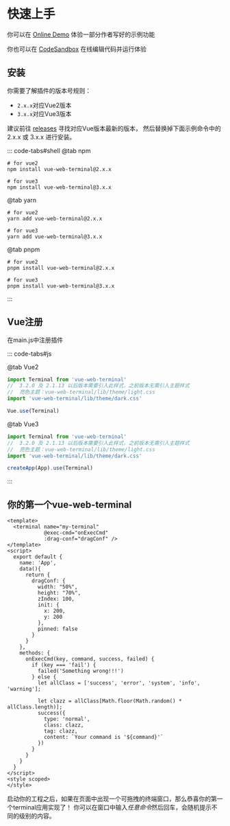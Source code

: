 # 快速上手

你可以在 [Online Demo][Online Demo] 体验一部分作者写好的示例功能

你也可以在 [CodeSandbox][Online Demo CodeSandbox] 在线编辑代码并运行体验

## 安装

你需要了解插件的版本号规则：
- `2.x.x`对应Vue2版本
- `3.x.x`对应Vue3版本

建议前往 [releases][Github Releases] 寻找对应Vue版本最新的版本，
然后替换掉下面示例命令中的 2.x.x 或 3.x.x 进行安装。

::: code-tabs#shell
@tab npm

```shell
# for vue2
npm install vue-web-terminal@2.x.x

# for vue3
npm install vue-web-terminal@3.x.x
```

@tab yarn

```shell
# for vue2
yarn add vue-web-terminal@2.x.x

# for vue3
yarn add vue-web-terminal@3.x.x
```

@tab pnpm

```shell
# for vue2
pnpm install vue-web-terminal@2.x.x

# for vue3
pnpm install vue-web-terminal@3.x.x
```

:::

## Vue注册

在main.js中注册插件

::: code-tabs#js

@tab Vue2

```js
import Terminal from 'vue-web-terminal'
//  3.2.0 及 2.1.13 以后版本需要引入此样式，之前版本无需引入主题样式
//  亮色主题：vue-web-terminal/lib/theme/light.css
import 'vue-web-terminal/lib/theme/dark.css'

Vue.use(Terminal)
```

@tab Vue3

```js
import Terminal from 'vue-web-terminal'
//  3.2.0 及 2.1.13 以后版本需要引入此样式，之前版本无需引入主题样式
//  亮色主题：vue-web-terminal/lib/theme/light.css
import 'vue-web-terminal/lib/theme/dark.css'

createApp(App).use(Terminal)
```
:::

## 你的第一个vue-web-terminal

```vue
<template>
  <terminal name="my-terminal"
            @exec-cmd="onExecCmd"
            :drag-conf="dragConf" />
</template>
<script>
  export default {
    name: 'App',
    data(){
      return {
        dragConf: {
          width: "50%",
          height: "70%",
          zIndex: 100,
          init: {
            x: 200,
            y: 200
          },
          pinned: false
        }
      }
    },
    methods: {
      onExecCmd(key, command, success, failed) {
        if (key === 'fail') {
          failed('Something wrong!!!')
        } else {
          let allClass = ['success', 'error', 'system', 'info', 'warning'];

          let clazz = allClass[Math.floor(Math.random() * allClass.length)];
          success({
            type: 'normal',
            class: clazz,
            tag: clazz,
            content: `Your command is '${command}'` 
          })
        }
      }
    }
  }
</script>
<style scoped>
</style>
```

启动你的工程之后，如果在页面中出现一个可拖拽的终端窗口，那么恭喜你的第一个terminal应用实现了！
你可以在窗口中输入*任意命令*然后回车，会随机提示不同的级别的内容。

[Online Demo]: https://tzfun.github.io/vue-web-terminal/
[Online Demo CodeSandbox]: https://codesandbox.io/s/silly-scooby-l8wk9b
[Github Releases]: https://github.com/tzfun/vue-web-terminal/releases

<CommentService></CommentService>